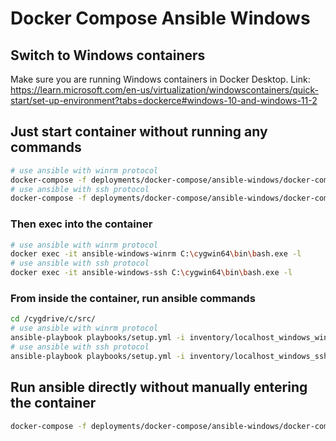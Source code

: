# Docker Compose Ansible Windows

## Switch to Windows containers

Make sure you are running Windows containers in Docker Desktop.
Link: https://learn.microsoft.com/en-us/virtualization/windowscontainers/quick-start/set-up-environment?tabs=dockerce#windows-10-and-windows-11-2

## Just start container without running any commands

```bash
# use ansible with winrm protocol
docker-compose -f deployments/docker-compose/ansible-windows/docker-compose.keepalive.yml up ansible-windows-winrm
# use ansible with ssh protocol
docker-compose -f deployments/docker-compose/ansible-windows/docker-compose.keepalive.yml up ansible-windows-ssh
```

### Then exec into the container

```bash
# use ansible with winrm protocol
docker exec -it ansible-windows-winrm C:\cygwin64\bin\bash.exe -l
# use ansible with ssh protocol
docker exec -it ansible-windows-ssh C:\cygwin64\bin\bash.exe -l
```

### From inside the container, run ansible commands

```bash
cd /cygdrive/c/src/
# use ansible with winrm protocol
ansible-playbook playbooks/setup.yml -i inventory/localhost_windows_winrm.yml -l windows_host -vvv
# use ansible with ssh protocol
ansible-playbook playbooks/setup.yml -i inventory/localhost_windows_ssh.yml -l windows_host --ask-pass -vvv
```

## Run ansible directly without manually entering the container

```bash
docker-compose -f deployments/docker-compose/ansible-windows/docker-compose.yml up
```
